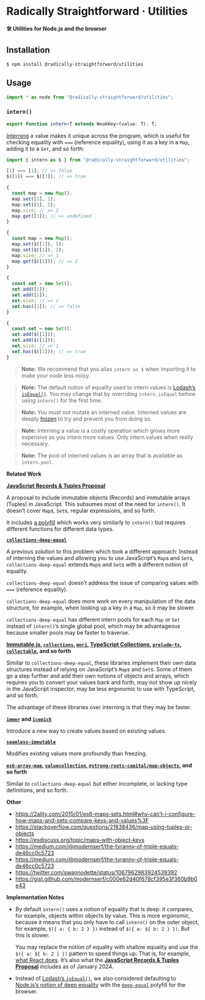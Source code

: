 # Radically Straightforward · Utilities

**🛠️ Utilities for Node.js and the browser**

## Installation

```console
$ npm install @radically-straightforward/utilities
```

## Usage

```typescript
import * as node from "@radically-straightforward/utilities";
```

<!-- DOCUMENTATION START: ./source/index.mts -->

### `intern()`

```typescript
export function intern<T extends WeakKey>(value: T): T;
```

[Interning](<https://en.wikipedia.org/wiki/Interning_(computer_science)>) a value makes it unique across the program, which is useful for checking equality with `===` (reference equality), using it as a key in a `Map`, adding it to a `Set`, and so forth:

```javascript
import { intern as $ } from "@radically-straightforward/utilities";

[1] === [1]; // => false
$([1]) === $([1]); // => true

{
  const map = new Map();
  map.set([1], 1);
  map.set([1], 2);
  map.size; // => 2
  map.get([1]); // => undefined
}

{
  const map = new Map();
  map.set($([1]), 1);
  map.set($([1]), 2);
  map.size; // => 1
  map.get($([1])); // => 2
}

{
  const set = new Set();
  set.add([1]);
  set.add([1]);
  set.size; // => 2
  set.has([1]); // => false
}

{
  const set = new Set();
  set.add($([1]));
  set.add($([1]));
  set.size; // => 1
  set.has($([1])); // => true
}
```

> **Note:** We recommend that you alias `intern as $` when importing it to make your code less noisy.

> **Note:** The default notion of equality used to intern values is [Lodash’s `isEqual()`](https://lodash.com/docs/4.17.15#isEqual). You may change that by overriding `intern.isEqual` before using `intern()` for the first time.

> **Note:** You must not mutate an interned value. Interned values are deeply [frozen](https://developer.mozilla.org/en-US/docs/Web/JavaScript/Reference/Global_Objects/Object/freeze) to try and prevent you from doing so.

> **Note:** Interning a value is a costly operation which grows more expensive as you intern more values. Only intern values when really necessary.

> **Note:** The pool of interned values is an array that is available as `intern.pool`.

**Related Work**

**[JavaScript Records & Tuples Proposal](https://github.com/tc39/proposal-record-tuple)**

A proposal to include immutable objects (Records) and immutable arrays (Tuples) in JavaScript. This subsumes most of the need for `intern()`. It doesn’t cover `Map`s, `Set`s, regular expressions, and so forth.

It includes [a polyfill](https://github.com/bloomberg/record-tuple-polyfill) which works very similarly to `intern()` but requires different functions for different data types.

**[`collections-deep-equal`](https://npm.im/collections-deep-equal)**

A previous solution to this problem which took a different approach: Instead of interning the values and allowing you to use JavaScript’s `Map`s and `Set`s, `collections-deep-equal` extends `Map`s and `Set`s with a different notion of equality.

`collections-deep-equal` doesn’t address the issue of comparing values with `===` (reference equality).

`collections-deep-equal` does more work on every manipulation of the data structure, for example, when looking up a key in a `Map`, so it may be slower.

`collections-deep-equal` has different intern pools for each `Map` or `Set` instead of `intern()`’s single global pool, which may be advantageous because smaller pools may be faster to traverse.

**[Immutable.js](https://npm.im/immutable), [`collections`](https://npm.im/collections), [`mori`](https://npm.im/mori), [TypeScript Collections](https://npm.im/typescript-collections), [`prelude-ts`](https://npm.im/prelude-ts), [`collectable`](https://npm.im/collectable), and so forth**

Similar to `collections-deep-equal`, these libraries implement their own data structures instead of relying on JavaScript’s `Map`s and `Set`s. Some of them go a step further and add their own notions of objects and arrays, which requires you to convert your values back and forth, may not show up nicely in the JavaScript inspector, may be less ergonomic to use with TypeScript, and so forth.

The advantage of these libraries over interning is that they may be faster.

**[`immer`](https://npm.im/immer) and [`icepick`](https://npm.im/icepick)**

Introduce a new way to create values based on existing values.

**[`seamless-immutable`](https://npm.im/seamless-immutable)**

Modifies existing values more profoundly than freezing.

**[`es6-array-map`](https://npm.im/es6-array-map), [`valuecollection`](https://npm.im/valuecollection), [`@strong-roots-capital/map-objects`](https://npm.im/@strong-roots-capital/map-objects), and so forth**

Similar to `collections-deep-equal` but either incomplete, or lacking type definitions, and so forth.

**Other**

- <https://2ality.com/2015/01/es6-maps-sets.html#why-can’t-i-configure-how-maps-and-sets-compare-keys-and-values%3F>
- <https://stackoverflow.com/questions/21838436/map-using-tuples-or-objects>
- <https://esdiscuss.org/topic/maps-with-object-keys>
- <https://medium.com/@modernserf/the-tyranny-of-triple-equals-de46cc0c5723>
- <https://medium.com/@modernserf/the-tyranny-of-triple-equals-de46cc0c5723>
- <https://twitter.com/swannodette/status/1067962983924539392>
- <https://gist.github.com/modernserf/c000e62d40f678cf395e3f360b9b0e43>

**Implementation Notes**

- By default `intern()` uses a notion of equality that is deep: it compares, for example, objects within objects by value. This is more ergonomic, because it means that you only have to call `intern()` on the outer object, for example, `$({ a: { b: 2 } })` instead of `$({ a: ${ b: 2 } })`. But this is slower.

  You may replace the notion of equality with shallow equality and use the `$({ a: ${ b: 2 } })` pattern to speed things up. That is, for example, [what React does](https://legacy.reactjs.org/docs/react-api.html#reactpurecomponent). It’s also what the [**JavaScript Records & Tuples Proposal**](https://github.com/tc39/proposal-record-tuple) includes as of January 2024.

- Instead of [Lodash’s `isEqual()`](https://lodash.com/docs/4.17.15#isEqual), we also considered defaulting to [Node.js’s notion of deep equality](https://nodejs.org/dist/latest-v21.x/docs/api/util.html#utilisdeepstrictequalval1-val2) with the [`deep-equal`](https://npm.im/package/deep-equal) polyfill for the browser.

<!-- DOCUMENTATION END: ./source/index.mts -->
